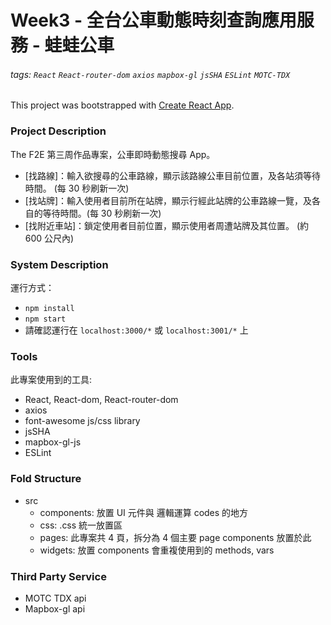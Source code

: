 # Week3 - 全台公車動態時刻查詢應用服務 - 蛙蛙公車

###### tags: `React` `React-router-dom` `axios` `mapbox-gl` `jsSHA` `ESLint` `MOTC-TDX`

This project was bootstrapped with [Create React App](https://github.com/facebook/create-react-app).

### Project Description
The F2E 第三周作品專案，公車即時動態搜尋 App。
- [找路線]：輸入欲搜尋的公車路線，顯示該路線公車目前位置，及各站須等待時間。 (每 30 秒刷新一次)
- [找站牌]：輸入使用者目前所在站牌，顯示行經此站牌的公車路線一覽，及各自的等待時間。(每 30 秒刷新一次)
- [找附近車站]：鎖定使用者目前位置，顯示使用者周遭站牌及其位置。 (約 600 公尺內)

### System Description
運行方式：
- `npm install`
- `npm start`
- 請確認運行在 `localhost:3000/*` 或 `localhost:3001/*` 上

### Tools
此專案使用到的工具:
- React, React-dom, React-router-dom
- axios
- font-awesome js/css library
- jsSHA
- mapbox-gl-js
- ESLint

### Fold Structure
- src
  - components: 放置 UI 元件與 邏輯運算 codes 的地方
  - css: .css 統一放置區
  - pages: 此專案共 4 頁，拆分為 4 個主要 page components 放置於此
  - widgets: 放置 components 會重複使用到的 methods, vars

### Third Party Service
- MOTC TDX api
- Mapbox-gl api

